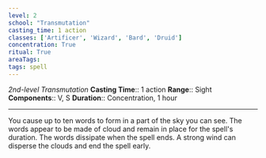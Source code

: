 ```yaml
---
level: 2
school: "Transmutation"
casting_time: 1 action
classes: ['Artificer', 'Wizard', 'Bard', 'Druid']
concentration: True
ritual: True
areaTags: 
tags: spell
---
```


_2nd-level Transmutation_
**Casting Time**:: 1 action
**Range**:: Sight
**Components**:: V, S
**Duration**:: Concentration, 1 hour

---

You cause up to ten words to form in a part of the sky you can see. The words appear to be made of cloud and remain in place for the spell's duration. The words dissipate when the spell ends. A strong wind can disperse the clouds and end the spell early.



